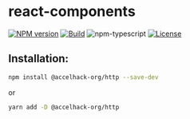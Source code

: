 # react-components
[![NPM version][npm-image]][npm-url]
[![Build][github-build]][github-build-url]
![npm-typescript]
[![License][github-license]][github-license-url]

## Installation:

```bash
npm install @accelhack-org/http --save-dev
```

or

```bash
yarn add -D @accelhack-org/http
```

[npm-url]: https://www.npmjs.com/package/@accelhack-org/http
[npm-image]: https://img.shields.io/npm/v/@accelhack-org/http
[github-license]: https://img.shields.io/github/license/Accel-Hack/typescript-http
[github-license-url]: https://github.com/Accel-Hack/typescript-http/blob/master/LICENSE
[github-build]: https://github.com/Accel-Hack/typescript-http/actions/workflows/publish.yml/badge.svg
[github-build-url]: https://github.com/Accel-Hack/typescript-http/actions/workflows/publish.yml
[npm-typescript]: https://img.shields.io/npm/types/typescript-http
